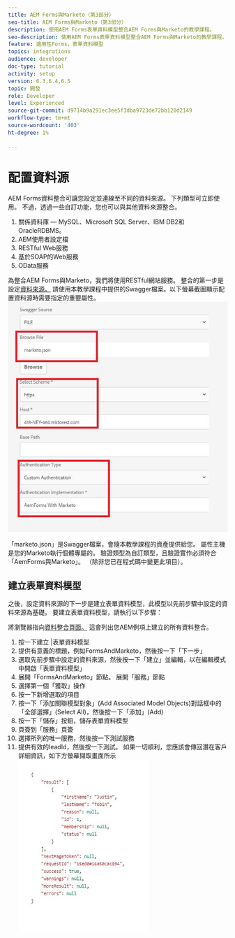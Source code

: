 ```yaml
---
title: AEM Forms與Marketo（第3部分）
seo-title: AEM Forms與Marketo（第3部分）
description: 使用AEM Forms表單資料模型整合AEM Forms與Marketo的教學課程。
seo-description: 使用AEM Forms表單資料模型整合AEM Forms與Marketo的教學課程。
feature: 適用性Forms，表單資料模型
topics: integrations
audience: developer
doc-type: tutorial
activity: setup
version: 6.3,6.4,6.5
topic: 開發
role: Developer
level: Experienced
source-git-commit: d9714b9a291ec3ee5f3dba9723de72bb120d2149
workflow-type: tm+mt
source-wordcount: '403'
ht-degree: 1%

---
```



# 配置資料源

AEM Forms資料整合可讓您設定並連線至不同的資料來源。 下列類型可立即使用。 不過，透過一些自訂功能，您也可以與其他資料來源整合。

1. 關係資料庫 — MySQL、Microsoft SQL Server、IBM DB2和OracleRDBMS。
1. AEM使用者設定檔
1. RESTful Web服務
1. 基於SOAP的Web服務
1. OData服務

為整合AEM Forms與Marketo，我們將使用RESTful網站服務。 整合的第一步是設定[資料來源。](https://helpx.adobe.com/experience-manager/6-4/forms/using/configure-data-sources.html#ConfigureRESTfulwebservices) 請使用本教學課程中提供的Swagger檔案。以下螢幕截圖顯示配置資料源時需要指定的重要屬性。
![資料來源](assets/datasource.jfif)

「marketo.json」是Swagger檔案，會隨本教學課程的資產提供給您。
屬性主機是您的Marketo執行個體專屬的。
驗證類型為自訂類型，且驗證實作必須符合「AemForms與Marketo」。 （除非您已在程式碼中變更此項目）。

## 建立表單資料模型

之後，設定資料來源的下一步是建立表單資料模型，此模型以先前步驟中設定的資料來源為基礎。 要建立表單資料模型，請執行以下步驟：

將瀏覽器指向[資料整合頁面。](http://localhost:4502/aem/forms.html/content/dam/formsanddocuments-fdm) 這會列出您AEM例項上建立的所有資料整合。

1. 按一下建立 |表單資料模型
1. 提供有意義的標題，例如FormsAndMarketo，然後按一下「下一步」
1. 選取先前步驟中設定的資料來源，然後按一下「建立」並編輯，以在編輯模式中開啟「表單資料模型」
1. 展開「FormsAndMarketo」節點。 展開「服務」節點
1. 選擇第一個「獲取」操作
1. 按一下新增選取的項目
1. 按一下「添加關聯模型對象」(Add Associated Model Objects)對話框中的「全部選擇」(Select All)，然後按一下「添加」(Add)
1. 按一下「儲存」按鈕，儲存表單資料模型
1. 頁簽到「服務」頁簽
1. 選擇所列的唯一服務，然後按一下測試服務
1. 提供有效的leadId，然後按一下測試。 如果一切順利，您應該會傳回潛在客戶詳細資訊，如下方螢幕擷取畫面所示
   ![測試結果](assets/testresults.jfif)
